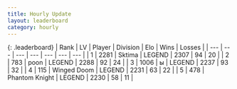 ```yaml
---
title: Hourly Update
layout: leaderboard
category: hourly
---
```


{: .leaderboard}
| Rank | LV | Player | Division | Elo | Wins | Losses |
| --- | --- | --- | --- | --- | --- | --- |
| <span data-change="0">1</span> | 2281 | <span title="ID: 353063">Sktima</span> | LEGEND | <span data-change="0">2307</span> | <span data-change="0">94</span> | <span data-change="0">20</span> |
| <span data-change="0">2</span> | 783 | <span title="ID: 540690">poon</span> | LEGEND | <span data-change="0">2288</span> | <span data-change="0">92</span> | <span data-change="0">24</span> |
| <span data-change="5">3</span> | 1006 | <span title="ID: 402846">ы</span> | LEGEND | <span data-change="26">2237</span> | <span data-change="4">93</span> | <span data-change="0">32</span> |
| <span data-change="-1">4</span> | 115 | <span title="ID: 744396">Winged Doom</span> | LEGEND | <span data-change="0">2231</span> | <span data-change="0">63</span> | <span data-change="0">22</span> |
| <span data-change="-1">5</span> | 478 | <span title="ID: 742939">Phantom Knight</span> | LEGEND | <span data-change="0">2230</span> | <span data-change="0">58</span> | <span data-change="0">11</span> |
